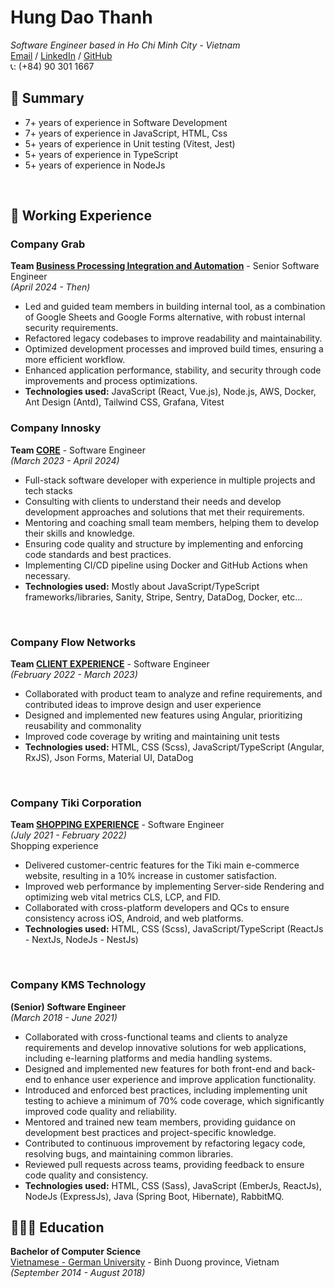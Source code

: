 # Hung Dao Thanh  
*Software Engineer based in Ho Chi Minh City - Vietnam*<br>
[Email](mailto:hung.dt8796@gmail.com) /
[LinkedIn](https://www.linkedin.com/in/h%C6%B0ng-%C4%91%C3%A0o-th%C3%A0nh-ab74501b0/) /
[GitHub](https://github.com/hungdao8796)
<br>
📞: (+84) 90 301 1667

## 🚩 Summary
- 7+ years of experience in Software Development
- 7+ years of experience in JavaScript, HTML, Css
- 5+ years of experience in Unit testing (Vitest, Jest)
- 5+ years of experience in TypeScript
- 5+ years of experience in NodeJs

<br>

## 📌 Working Experience

### Company Grab
**Team <ins>Business Processing Integration and Automation</ins>** - Senior Software Engineer  <br>
_(April 2024 - Then)_ <br>
- Led and guided team members in building internal tool, as a combination of Google Sheets and Google Forms alternative, with robust internal security requirements.
- Refactored legacy codebases to improve readability and maintainability.
- Optimized development processes and improved build times, ensuring a more efficient workflow.
- Enhanced application performance, stability, and security through code improvements and process optimizations.
- **Technologies used:** JavaScript (React, Vue.js), Node.js, AWS, Docker, Ant Design (Antd), Tailwind CSS, Grafana, Vitest

### Company Innosky
**Team <ins>CORE</ins>** - Software Engineer  <br>
_(March 2023 - April 2024)_ <br>
- Full-stack software developer with experience in multiple projects and tech stacks
- Consulting with clients to understand their needs and develop development approaches and solutions that met their requirements.
- Mentoring and coaching small team members, helping them to develop their skills and knowledge.
- Ensuring code quality and structure by implementing and enforcing code standards and best practices.
- Implementing CI/CD pipeline using Docker and GitHub Actions when necessary.
- **Technologies used:** Mostly about JavaScript/TypeScript frameworks/libraries, Sanity, Stripe, Sentry, DataDog, Docker, etc...

<br>

### Company Flow Networks
**Team <ins>CLIENT EXPERIENCE</ins>** - Software Engineer  <br>
_(February 2022 - March 2023)_ <br>
- Collaborated with product team to analyze and refine requirements, and contributed ideas to improve design and user experience
- Designed and implemented new features using Angular, prioritizing reusability and commonality
- Improved code coverage by writing and maintaining unit tests
- **Technologies used:** HTML, CSS (Scss), JavaScript/TypeScript (Angular, RxJS), Json Forms, Material UI, DataDog

<br>

### Company Tiki Corporation
**Team <ins>SHOPPING EXPERIENCE</ins>** - Software Engineer  <br>
_(July 2021 - February 2022)_ <br>
Shopping experience
- Delivered customer-centric features for the Tiki main e-commerce website, resulting in a 10% increase in customer satisfaction.
- Improved web performance by implementing Server-side Rendering and optimizing web vital metrics CLS, LCP, and FID.
- Collaborated with cross-platform developers and QCs to ensure consistency across iOS, Android, and web platforms.
- **Technologies used:** HTML, CSS (Scss), JavaScript/TypeScript (ReactJs - NextJs, NodeJs - NestJs)

<br>

### Company KMS Technology
**(Senior) Software Engineer** <br>
_(March 2018 - June 2021)_ <br>
- Collaborated with cross-functional teams and clients to analyze requirements and develop innovative solutions for web applications, including e-learning platforms and media handling systems.
- Designed and implemented new features for both front-end and back-end to enhance user experience and improve application functionality.
- Introduced and enforced best practices, including implementing unit testing to achieve a minimum of 70% code coverage, which significantly improved code quality and reliability.
- Mentored and trained new team members, providing guidance on development best practices and project-specific knowledge.
- Contributed to continuous improvement by refactoring legacy code, resolving bugs, and maintaining common libraries.
- Reviewed pull requests across teams, providing feedback to ensure code quality and consistency.
- **Technologies used:** HTML, CSS (Sass), JavaScript (EmberJs, ReactJs), NodeJs (ExpressJs), Java (Spring Boot, Hibernate), RabbitMQ.

## 👩🏼‍🎓 Education

**Bachelor of Computer Science**<br>
[Vietnamese - German University](https://vgu.edu.vn/) - Binh Duong province, Vietnam <br> _(September 2014 - August 2018)_
